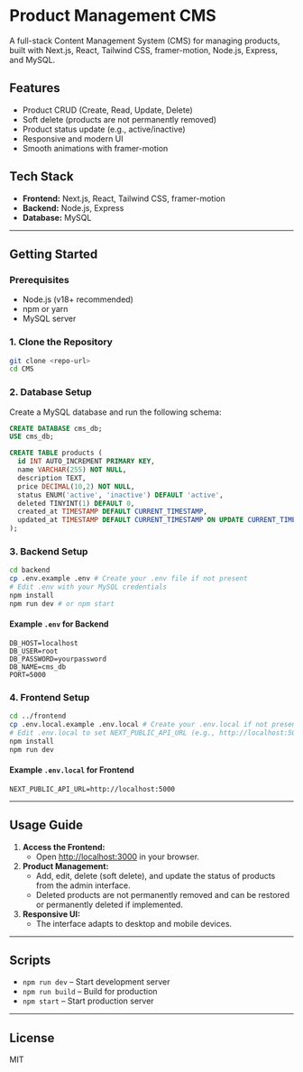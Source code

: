 # Product Management CMS

A full-stack Content Management System (CMS) for managing products, built with Next.js, React, Tailwind CSS, framer-motion, Node.js, Express, and MySQL.

## Features

- Product CRUD (Create, Read, Update, Delete)
- Soft delete (products are not permanently removed)
- Product status update (e.g., active/inactive)
- Responsive and modern UI
- Smooth animations with framer-motion

## Tech Stack

- **Frontend:** Next.js, React, Tailwind CSS, framer-motion
- **Backend:** Node.js, Express
- **Database:** MySQL

---

## Getting Started

### Prerequisites
- Node.js (v18+ recommended)
- npm or yarn
- MySQL server

### 1. Clone the Repository
```bash
git clone <repo-url>
cd CMS
```

### 2. Database Setup

Create a MySQL database and run the following schema:

```sql
CREATE DATABASE cms_db;
USE cms_db;

CREATE TABLE products (
  id INT AUTO_INCREMENT PRIMARY KEY,
  name VARCHAR(255) NOT NULL,
  description TEXT,
  price DECIMAL(10,2) NOT NULL,
  status ENUM('active', 'inactive') DEFAULT 'active',
  deleted TINYINT(1) DEFAULT 0,
  created_at TIMESTAMP DEFAULT CURRENT_TIMESTAMP,
  updated_at TIMESTAMP DEFAULT CURRENT_TIMESTAMP ON UPDATE CURRENT_TIMESTAMP
);
```

### 3. Backend Setup

```bash
cd backend
cp .env.example .env # Create your .env file if not present
# Edit .env with your MySQL credentials
npm install
npm run dev # or npm start
```

#### Example `.env` for Backend
```
DB_HOST=localhost
DB_USER=root
DB_PASSWORD=yourpassword
DB_NAME=cms_db
PORT=5000
```

### 4. Frontend Setup

```bash
cd ../frontend
cp .env.local.example .env.local # Create your .env.local if not present
# Edit .env.local to set NEXT_PUBLIC_API_URL (e.g., http://localhost:5000)
npm install
npm run dev
```

#### Example `.env.local` for Frontend
```
NEXT_PUBLIC_API_URL=http://localhost:5000
```

---

## Usage Guide

1. **Access the Frontend:**
   - Open [http://localhost:3000](http://localhost:3000) in your browser.
2. **Product Management:**
   - Add, edit, delete (soft delete), and update the status of products from the admin interface.
   - Deleted products are not permanently removed and can be restored or permanently deleted if implemented.
3. **Responsive UI:**
   - The interface adapts to desktop and mobile devices.

---

## Scripts

- `npm run dev` – Start development server
- `npm run build` – Build for production
- `npm start` – Start production server

---

## License

MIT
